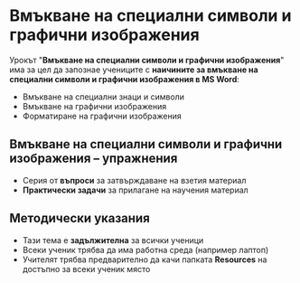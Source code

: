 # Вмъкване на специални символи и графични изображения 

Урокът "**Вмъкване на специални символи и графични изображения**" има за цел да запознае учениците с **наичините за вмъкване на специални символи и графични изображения в MS Word**:
- Вмъкване на специални знаци и символи
- Вмъкване на графични изображения
- Форматиране на графични изображения

## Вмъкване на специални символи и графични изображения – упражнения
  - Серия от **въпроси** за затвърждаване на взетия материал
  - **Практически задачи** за прилагане на научения материал

## Методически указания
  - Тази тема е **задължителна** за всички ученици
  - Всеки ученик трябва да има работна среда (например лаптоп)
  - Учителят трябва предварително да качи папката **Resources** на достъпно за всеки ученик място
